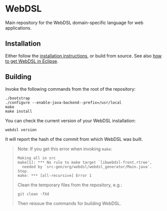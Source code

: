 # WebDSL
Main repository for the WebDSL domain-specific language for web applications.

## Installation
Either follow the [installation instructions][1], or build from source.
See also [how to get WebDSL in Eclipse][2].

## Building
Invoke the following commands from the root of the repository:

    ./bootstrap
    ./configure --enable-java-backend--prefix=/usr/local
    make
    make install

You can check the current version of your WebDSL installation:

    webdsl version

It will report the hash of the commit from which WebDSL was built.

> Note: If you get this error when invoking `make`:
>
>     Making all in src
>     make[1]: *** No rule to make target `libwebdsl-front.rtree',
>       needed by `src-gen/org/webdsl/webdsl_generator/Main.java'.  Stop.
>     make: *** [all-recursive] Error 1
>
> Clean the temporary files from the repository, e.g.:
>
>     git clean -fXd
>
> Then reissue the commands for building WebDSL.


[1]: https://webdsl.org/singlepage/Download
[2]: https://webdsl.org/selectpage/Download/WebDSLplugin